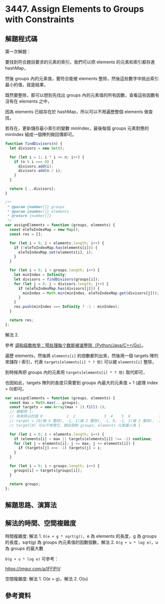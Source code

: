 # 3447. Assign Elements to Groups with Constraints

## 解題程式碼

第一次解題：

要找到符合題目要求的元素的索引，我們可以把 elements 的元素和索引都存進 hashMap，

然後 groups 內的元素值，要符合能被 elements 整除，然後這些數字中挑出索引最小的值，就是結果，

既然要整除，那可以想到先找出 groups 內的元素值的所有因數，查看這些因數有沒有在 elements 之中，

因為 elements 已經存在於 hashMap，所以可以不用遍歷整個 elements 做查找，

若存在，更新儲存最小索引的變數 minIndex，最後每個 groups 元素對應的 minIndex 組成一個陣列做回傳即可。

```javascript
function findDivisors(n) {
  let divisors = new Set();

  for (let i = 1; i * i <= n; i++) {
    if (n % i === 0) {
      divisors.add(i);
      divisors.add(n / i);
    }
  }

  return [...divisors];
}

/**
 * @param {number[]} groups
 * @param {number[]} elements
 * @return {number[]}
 */
var assignElements = function (groups, elements) {
  const eleToIndexMap = new Map();
  const res = [];

  for (let i = 0; i < elements.length; i++) {
    if (!eleToIndexMap.has(elements[i])) {
      eleToIndexMap.set(elements[i], i);
    }
  }

  for (let i = 0; i < groups.length; i++) {
    let minIndex = Infinity;
    let divisors = findDivisors(groups[i]);
    for (let j = 0; j < divisors.length; j++) {
      if (eleToIndexMap.has(divisors[j])) {
        minIndex = Math.min(minIndex, eleToIndexMap.get(divisors[j]));
      }
    }
    res.push(minIndex === Infinity ? -1 : minIndex);
  }

  return res;
};
```

解法 2.

參考 [调和级数枚举：预处理每个数能被谁整除（Python/Java/C++/Go）](https://leetcode.cn/problems/assign-elements-to-groups-with-constraints/solutions/3068620/diao-he-ji-shu-mei-ju-yu-chu-li-mei-ge-s-8r67/)。

遍歷 elements，然後將 `elements[i]` 的倍數都列出來，然後用一個 targets 陣列來儲存 i 索引，代表 `targets[elements[i] * ? 倍]` 可以被 `elements[i]` 整除，

到時候再把 groups 內的元素用 `targets[elements[i] * ? 倍]` 取代即可，

也因如此，targets 陣列的長度只需要到 groups 內最大的元素值 + 1 (處理 index = 0)即可。

```javascript
var assignElements = function (groups, elements) {
  const max = Math.max(...groups);
  const targets = new Array(max + 1).fill(-1);
  // 舉範例 1:
  // 用來除以的值 0           1  2             3  4    5  6             7   8
  // target = [0(被 4 整除), -1, 1(被 2 整除), -1, 0, -1, 1(被 2 整除), -1, 0]
  // target[0] 可以不用管它，題目限制 groups, elements 元素最小為 1

  for (let i = 0; i < elements.length; i++) {
    if (elements[i] > max || targets[elements[i]] !== -1) continue;
    for (let j = elements[i]; j <= max; j += elements[i]) {
      if (targets[j] === -1) targets[j] = i;
    }
  }

  for (let i = 0; i < groups.length; i++) {
    groups[i] = targets[groups[i]];
  }

  return groups;
};
```

## 解題思路、演算法

## 解法的時間、空間複雜度

時間複雜度: 解法 1. `O(e + g * sqrt(g))`，e 為 elements 的長度，g 為 groups 的長度，sqrt(g) 為 groups 內元素值的因數個數，解法 2. `O(g + u * log e)`，u 為 groups 的最大數

`O(g + u * log e)` 可參考：

https://imgur.com/a/IFFlPjV

空間複雜度: 解法 1. O(e + g)，解法 2. O(u)

## 參考資料
